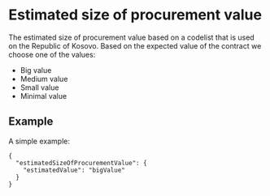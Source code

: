 # Estimated size of procurement value

The estimated size of procurement value based on a codelist that is used on the Republic of Kosovo. Based on the expected value of the contract we choose one of the values:
 * Big value
 * Medium value
 * Small value
 * Minimal value

## Example
A simple example:
```
{
  "estimatedSizeOfProcurementValue": {
    "estimatedValue": "bigValue"
  }
}

```

